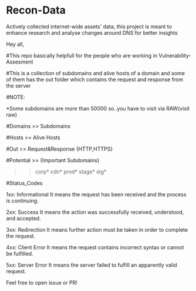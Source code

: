 # Recon-Data
Actively collected internet-wide assets' data, this project is meant to enhance research and analyse changes around DNS for better insights

Hey all,


#This repo basically helpfull for the people who are working in Vulnerability-Assesment

#This is a collection of subdomains and alive hosts of a domain and some of them has the out folder which contains the request and response from 
the server

#NOTE:

*Some subdomains are more than 50000 so..you have to visit via RAW(visit raw)

#Domains  >>  Subdomains

#Hosts   >> Alive Hosts

#Out  >>  Request&Response {HTTP,HTTPS}

#Potential  >>  {Important Subdomains} 
  >> corp*
  >>  cdn*
  >>  prod*
  >>  stage*
  >>  stg*
  
 #Status_Codes 
 
 1xx: Informational
It means the request has been received and the process is continuing.

 2xx: Success
It means the action was successfully received, understood, and accepted.

 3xx: Redirection
It means further action must be taken in order to complete the request.

 4xx: Client Error
It means the request contains incorrect syntax or cannot be fulfilled.

 5xx: Server Error
It means the server failed to fulfill an apparently valid request.

Feel free to open issue or PR!
